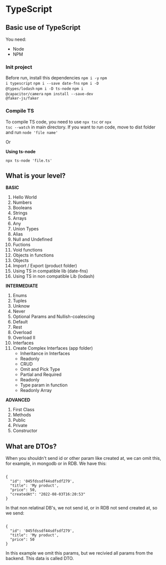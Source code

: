 # TypeScript
## Basic use of TypeScript
You need:

* Node
* NPM

### Init project
Before run, install this dependencies
        <code>npm i -y</code>
        <code>npm i typescript</code>
        <code>npm i --save date-fns</code>
        <code>npm i -D  @types/lodash</code>
        <code>npm i -D  ts-node</code>
        <code>npm i @capacitor/camera</code>
        <code>npm install --save-dev @faker-js/faker</code>

### Compile TS
To compile TS code, you need to use <code>npx tsc</code> or <code>npx tsc --watch</code> in main directory.
If you want to run code, move to dist folder and run <code>node 'file name'</code>

Or

**Using ts-node**

<code>npx ts-node 'file.ts'</code>


## What is your level?
**BASIC**
1. Hello World
2. Numbers
3. Booleans
4. Strings
5. Arrays
6. Any
7. Union Types
8. Alias
9. Null and Undefined
10. Fuctions
11. Void functions
12. Objects in functions
13. Objects
14. Import / Export (product folder)
15. Using TS in compatible lib (date-fns)
16. Using TS in non compatible Lib (lodash)

**INTERMEDIATE**
1. Enums
2. Tuples
3. Unknow
4. Never
5. Optional Params and Nullish-coalescing
6. Default
7. Rest
8. Overload
9. Overload II
10. Interfaces
11. Create Complex Interfaces (app folder)
    * Inheritance in Interfaces
    * Readonly
    * CRUD
    * Omit and Pick Type
    * Partial and Required
    * Readonly 
    * Type param in function
    * Readonly Array

**ADVANCED**
1. First Class
2. Methods
3. Public
4. Private
5. Constructor


## What are DTOs?
When you shouldn't send id or other param like created at, we can omit this, for example, in mongodb or in RDB.
We have this:

<code>
{
  "id": '045fdssdf44sdfsdf279',
  "title": 'My product',
  "price": 50,
  "createdAt": "2022-08-03T16:20:53"
}
</code>

In that non relatinal DB's, we not send id, or in RDB not send created at, so we send:

<code>
{
  "id": '045fdssdf44sdfsdf279',
  "title": 'My product',
  "price": 50  
}
</code>

In this example we omit this params, but we recivied all params from the backend.
This data is called DTO.
